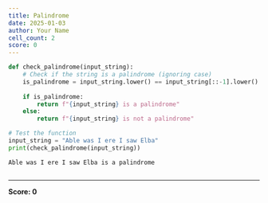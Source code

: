 ```yaml
---
title: Palindrome
date: 2025-01-03
author: Your Name
cell_count: 2
score: 0
---
```


```python
def check_palindrome(input_string):
    # Check if the string is a palindrome (ignoring case)
    is_palindrome = input_string.lower() == input_string[::-1].lower()
    
    if is_palindrome:
        return f"{input_string} is a palindrome"
    else:
        return f"{input_string} is not a palindrome"

# Test the function
input_string = "Able was I ere I saw Elba"
print(check_palindrome(input_string))

```

    Able was I ere I saw Elba is a palindrome



```python

```


---
**Score: 0**